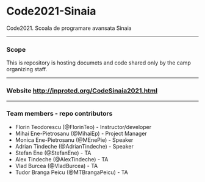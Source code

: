 # Code2021-Sinaia
Code2021. Scoala de programare avansata Sinaia

---
### Scope
This is repository is hosting documets and code shared only by the camp organizing staff.

---
### **Website** http://inproted.org/CodeSinaia2021.html

---
### Team members - repo contributors
* Florin Teodorescu (@FlorinTeo) - Instructor/developer
* Mihai Ene-Pietrosanu (@MihaiEp) - Project Manager
* Monica Ene-Pietrosanu (@MEnePie) - Speaker
* Adrian Tindeche (@AdrianTindeche) - Speaker
* Stefan Ene (@StefanEne) - TA 
* Alex Tindeche (@AlexTindeche) - TA
* Vlad Burcea (@VladBurcea) - TA
* Tudor Branga Peicu (@MTBrangaPeicu) - TA
